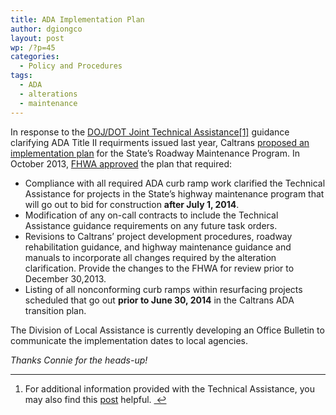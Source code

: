 ```yaml
---
title: ADA Implementation Plan
author: dgiongco
layout: post
wp: /?p=45
categories:
  - Policy and Procedures
tags:
  - ADA
  - alterations
  - maintenance
---
```

<p data-preserve-html-node="true">
  In response to the <a data-preserve-html-node="true" href="http://www.fhwa.dot.gov/civilrights/programs/doj_fhwa_ta.cfm">DOJ/DOT Joint Technical Assistance</a><a data-preserve-html-node="true" href="#fn:1" id="fnref:1" title="see footnote" class="footnote">[1]</a> guidance clarifying ADA Title II requirments issued last year, Caltrans <a data-preserve-html-node="true" href="/s/Response-letter-from-Caltrans-on-DOJ-DOT-clarification.pdf">proposed an implementation plan</a> for the State&#8217;s Roadway Maintenance Program. In October 2013, <a data-preserve-html-node="true" href="/s/FHWA-Response-letter-to-Caltrans-10-24-13.pdf">FHWA approved</a> the plan that required:
</p>

<ul data-preserve-html-node="true">
  <li data-preserve-html-node="true">
    Compliance with all required ADA curb ramp work clarified the Technical Assistance for projects in the State&#8217;s highway maintenance program that will go out to bid for construction <strong data-preserve-html-node="true">after July 1, 2014</strong>.
  </li>
  <li data-preserve-html-node="true">
    Modification of any on-call contracts to include the Technical Assistance guidance requirements on any future task orders.
  </li>
  <li data-preserve-html-node="true">
    Revisions to Caltrans&#8217; project development procedures, roadway rehabilitation guidance, and highway maintenance guidance and manuals to incorporate all changes required by the alteration clarification. Provide the changes to the FHWA for review prior to December 30,2013.
  </li>
  <li data-preserve-html-node="true">
    Listing of all nonconforming curb ramps within resurfacing projects scheduled that go out <strong data-preserve-html-node="true">prior to June 30, 2014</strong> in the Caltrans ADA transition plan.
  </li>
</ul>

<p data-preserve-html-node="true">
  The Division of Local Assistance is currently developing an Office Bulletin to communicate the implementation dates to local agencies.
</p>

<p data-preserve-html-node="true">
  <em data-preserve-html-node="true">Thanks Connie for the heads-up!</em>
</p>

<div data-preserve-html-node="true" class="footnotes">
  <hr data-preserve-html-node="true" />
  
  <ol data-preserve-html-node="true">
    <li data-preserve-html-node="true" id="fn:1">
      <p data-preserve-html-node="true">
        For additional information provided with the Technical Assistance, you may also find this <a data-preserve-html-node="true" href="/blog/2013/08/21/curb-ramps-alterations-vs-maintenance">post</a> helpful. <a data-preserve-html-node="true" href="#fnref:1" title="return to article" class="reversefootnote">&#160;&#8617;</a>
      </p>
    </li>
  </ol>
</div>